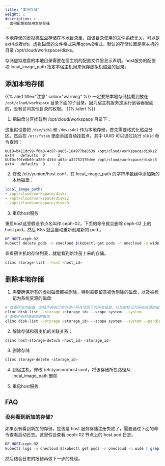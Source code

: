 ```yaml
---
title: "本地存储"
weight: 1
description: >
  如何配置和使用本地存储
---
```


本地存储的虚拟机磁盘存储在本地目录里，跟该目录使用的文件系统无关，可以是ext4或者xfs。虚拟磁盘的文件格式采用qcow2格式。默认的存储位置是宿主机的目录 /opt/cloud/workspace/disks。

存储虚拟磁盘的本地目录需要在宿主机的配置文件里显示声明。host服务的配置项 local_image_path 指定本宿主机用来保存虚拟机磁盘的目录。

## 添加本地存储

{{% alert title="注意" color="warning" %}}
一定要把本地存储挂载到放在 `/opt/cloud/workspace` 目录下面的子目录，因为宿主机服务是运行到容器里面的，没有访问其他目录的权限。
{{% /alert %}}

1. 把磁盘分区挂载到 /opt/cloud/workspace 目录下：

这里假设要把 `/dev/sdb1` 和 `/dev/sdc1` 作为本地存储，首先需要格式化磁盘分区，然后在 `/etc/fstab` 里面添加自动挂载点，其中 UUID 可以通过执行 `blkid` 命令查询：

```
UUID=b411dc99-f0a0-4c87-9e05-184977be8539 /opt/cloud/workspace/disks2 ext4   defaults  0      2
UUID=f9fe0b69-a280-415d-a03a-a32752370dee /opt/cloud/workspace/disks3 ext4   defaults  0      2
```

2. 修改 /etc/yunion/host.conf，在 local_image_path 的字符串数组中添加新的本地磁盘：

```yaml
local_image_path:
- /opt/cloud/workspace/disks
- /opt/cloud/workspace/disks2
- /opt/cloud/workspace/disks3
```

3. 重启host服务

重启host这里假设节点名叫作 ceph-02，下面的命令就会删除 ceph-02 上的 host pod，然后 K8s 就会自动重新创建新的 pod 。

```bash
OP_HOST=ceph-02
kubectl delete pods -n onecloud $(kubectl get pods -n onecloud -o wide | grep host | egrep -v 'image|deployer' | grep $OP_HOST | awk '{print $1}')
```

查看宿主机的存储列表，就能看到新注册上来的存储。

```bash
climc storage-list --host <host_id>
```

## 删除本地存储

1. 需要确保所有的虚拟磁盘都被删除，特别需要留意被伪删除的磁盘，以及被标记为系统资源的磁盘:

```bash
# 查看所有的磁盘，包括不再执行命令用户所在项目下的所有磁盘，以及被标记为系统资源的磁盘
climc disk-list --storage <storage_id> --scope system --system
# 查看所有的未删除的磁盘
climc disk-list --storage <storage_id> --scope system --system --pending-delete
```

2. 解除存储和宿主机的关联关系：

```bash
climc host-storage-detach <host_id> <storage_id>
```

3. 删除存储

```bash
climc storage-delete <storage_id>
```

4. 到宿主机，修改 /etc/yunion/host.conf，将该存储所在路径从 local_image_path 删除

5. 重启host服务

## FAQ

### 没有看到新加的存储?

如果没有看到新加的存储，应该是 host 服务存储注册失败了，需要通过下面的命令查看启动日志。这里假设查看 ceph-02 节点上的 host pod 日志。

```bash
OP_HOST=ceph-02
kubectl logs -n onecloud $(kubectl get pods -n onecloud -o wide | grep host | egrep -v 'image|deployer' | grep $OP_HOST | awk '{print $1}') -c host
```

然后结合日志的报错再做下一步的处理。
